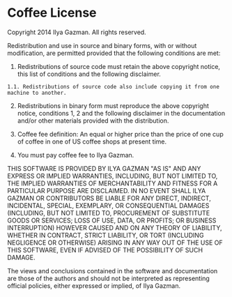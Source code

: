Coffee License
======================

Copyright 2014 Ilya Gazman. All rights reserved.

Redistribution and use in source and binary forms, with or without modification, 
are permitted provided that the following conditions are met:

  1. Redistributions of source code must retain the above copyright notice, this list of 
     conditions and the following disclaimer.

    1.1. Redistributions of source code also include copying it from one machine to another.

  2. Redistributions in binary form must reproduce the above copyright notice, 
     conditions 1, 2 and the following disclaimer in the documentation 
     and/or other materials provided with the distribution.

  3. Coffee fee definition: An equal or higher price than the price of one cup of coffee in one of US coffee shops 
     at present time.

  4. You must pay coffee fee to Ilya Gazman.

THIS SOFTWARE IS PROVIDED BY ILYA GAZMAN "AS IS" AND ANY EXPRESS OR IMPLIED 
WARRANTIES, INCLUDING, BUT NOT LIMITED TO, THE IMPLIED WARRANTIES OF MERCHANTABILITY AND 
FITNESS FOR A PARTICULAR PURPOSE ARE DISCLAIMED. IN NO EVENT SHALL ILYA GAZMAN OR 
CONTRIBUTORS BE LIABLE FOR ANY DIRECT, INDIRECT, INCIDENTAL, SPECIAL, EXEMPLARY, OR 
CONSEQUENTIAL DAMAGES (INCLUDING, BUT NOT LIMITED TO, PROCUREMENT OF SUBSTITUTE GOODS OR
SERVICES; LOSS OF USE, DATA, OR PROFITS; OR BUSINESS INTERRUPTION) HOWEVER CAUSED AND ON 
ANY THEORY OF LIABILITY, WHETHER IN CONTRACT, STRICT LIABILITY, OR TORT (INCLUDING 
NEGLIGENCE OR OTHERWISE) ARISING IN ANY WAY OUT OF THE USE OF THIS SOFTWARE, EVEN IF 
ADVISED OF THE POSSIBILITY OF SUCH DAMAGE.

The views and conclusions contained in the software and documentation are those of the
authors and should not be interpreted as representing official policies, either expressed 
or implied, of Ilya Gazman.
